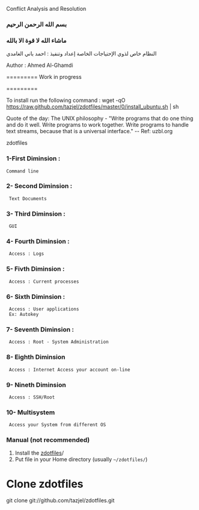 Conflict Analysis and Resolution

### بسم الله الرحمن الرحيم
### ماشاء الله لا قوة الا بالله

النظام خاص لذوي الإحتياجات الخاصة
إعداد وتنفيذ : احمد باني الغامدي

Author : Ahmed Al-Ghamdi

=========
Work in progress

=========

To install run the following command : 
wget -qO https://raw.github.com/tazjel/zdotfiles/master/0/install_ubuntu.sh | sh

Quote of the day:
The UNIX philosophy - "Write programs that do one thing and do it well. Write programs to work together. Write programs to handle text streams, because that is a universal interface."
-- Ref: uzbl.org

zdotfiles

### 1-First Diminsion :
    Command line
### 2- Second Diminsion :
     Text Documents
### 3- Third Diminsion :
     GUI
### 4- Fourth Diminsion :
     Access : Logs
### 5- Fivth Diminsion :
     Access : Current processes
### 6- Sixth Diminsion :
     Access : User applications
     Ex: Autokey
### 7- Seventh Diminsion :
     Access : Root - System Administration
### 8- Eighth Diminsion
     Access : Internet Access your account on-line
### 9- Nineth Diminsion
     Access : SSH/Root
### 10- Multisystem
     Access your System from different OS

### Manual (not recommended)

1. Install the
   [zdotfiles](https://github.com/tazjel/zdotfiles.git)/
2. Put file in your Home directory (usually `~/zdotfiles/`)

# Clone zdotfiles
git clone git://github.com/tazjel/zdotfiles.git


